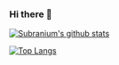 ### Hi there 👋

[![Subranium's github stats](https://github-readme-stats.vercel.app/api?username=vsalguero&show_icons=true&theme=merko)](https://github.com/anuraghazra/github-readme-stats)  


[![Top Langs](https://github-readme-stats.vercel.app/api/top-langs/?username=vsalguero&layout=compact&theme=merko)](https://github.com/anuraghazra/github-readme-stats)

